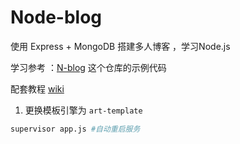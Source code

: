 # Node-blog
使用 Express + MongoDB 搭建多人博客 ，学习Node.js

学习参考 ：[N-blog](https://github.com/nswbmw/N-blog) 这个仓库的示例代码

配套教程 [wiki](https://github.com/nswbmw/N-blog/wiki/_pages)

1. 更换模板引擎为 `art-template`

```sh
supervisor app.js #自动重启服务
```